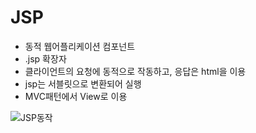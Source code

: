 # JSP
+ 동적 웹어플리케이션 컴포넌트
+ .jsp 확장자
+ 클라이언트의 요청에 동적으로 작동하고, 응답은 html을 이용
+ jsp는 서블릿으로 변환되어 실행
+ MVC패턴에서 View로 이용

![JSP동작](https://user-images.githubusercontent.com/59919620/75901661-38355480-5e82-11ea-954e-5f760b37cd0d.JPG)
